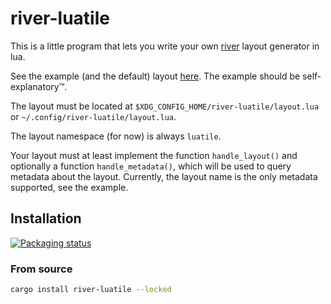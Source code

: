 # river-luatile

This is a little program that lets you write your own
[river](https://github.com/riverwm/river) layout generator in lua.

See the example (and the default) layout
[here](https://github.com/MaxVerevkin/river-luatile/blob/master/layout.lua). The
example should be self-explanatory™.

The layout must be located at `$XDG_CONFIG_HOME/river-luatile/layout.lua` or
`~/.config/river-luatile/layout.lua`.

The layout namespace (for now) is always `luatile`.

Your layout must at least implement the function `handle_layout()` and
optionally a function `handle_metadata()`, which will be used to query
metadata about the layout. Currently, the layout name is the only metadata
supported, see the example.

## Installation

[![Packaging status](https://repology.org/badge/vertical-allrepos/river-luatile.svg)](https://repology.org/project/river-luatile/versions)

### From source

```sh
cargo install river-luatile --locked
```
